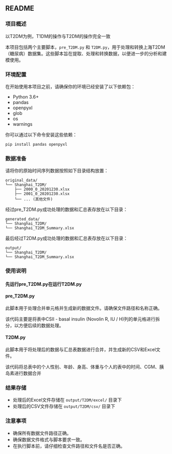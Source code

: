 ## README

### 项目概述
以T2DM为例，T1DM的操作与T2DM的操作完全一致

本项目包括两个主要脚本，`pre_T2DM.py` 和 `T2DM.py`，用于处理和转换上海T2DM（糖尿病）数据集。这些脚本旨在提取、处理和转换数据，以便进一步的分析和建模使用。

### 环境配置

在开始使用本项目之前，请确保你的环境已经安装了以下依赖包：

- Python 3.6+
- pandas
- openpyxl
- glob
- os
- warnings

你可以通过以下命令安装这些依赖：

```bash
pip install pandas openpyxl
```

### 数据准备

请将你的原始时间序列数据按照如下目录结构放置：

```
original_data/
└── Shanghai_T2DM/
    ├── 2000_0_20201230.xlsx
    ├── 2001_0_20201230.xlsx
    └── ... (其他文件)
```

经过pre_T2DM.py成功处理的数据和汇总表存放在以下目录：

```
generated_data/
└── Shanghai_T2DM/
└── Shanghai_T2DM_Summary.xlsx
```

最后经过T2DM.py成功处理的数据和汇总表存放在以下目录：
```
output/
└── Shanghai_T2DM/
└── Shanghai_T2DM_Summary.xlsx
```

### 使用说明

#### 先运行pre_T2DM.py在运行T2DM.py

#### pre_T2DM.py

此脚本用于处理合并单元格并生成新的数据文件。请确保文件路径和名称正确。

该代码主要是将表中CSII - basal insulin (Novolin R, IU / H)列的单元格进行拆分，以方便后续的数据处理。


#### T2DM.py

此脚本用于将处理后的数据与汇总表数据进行合并，并生成新的CSV和Excel文件。

该代码将总表中的个人性别、年龄、身高、体重与个人的表中的时间、CGM、胰岛素进行数据合并



### 结果存储

- 处理后的Excel文件存储在 `output/T2DM/excel/` 目录下
- 处理后的CSV文件存储在 `output/T2DM/csv/` 目录下

### 注意事项

- 确保所有数据文件路径正确。
- 确保数据文件格式与脚本要求一致。
- 在执行脚本前，请仔细检查文件路径和文件名是否正确。
